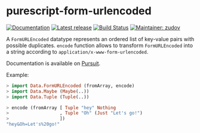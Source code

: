 # purescript-form-urlencoded

[![Documentation](https://pursuit.purescript.org/packages/purescript-form-urlencoded/badge)](http://pursuit.purescript.org/packages/purescript-form-urlencoded)
[![Latest release](http://img.shields.io/bower/v/purescript-form-urlencoded.svg)](https://github.com/purescript-contrib/purescript-form-urlencoded/releases)
[![Build Status](https://travis-ci.org/purescript-contrib/purescript-form-urlencoded.svg?branch=master)](https://travis-ci.org/purescript-contrib/purescript-form-urlencoded)
[![Maintainer: zudov](https://img.shields.io/badge/maintainer-zudov-lightgrey.svg)](https://github.com/zudov)

A `FormURLEncoded` datatype represents an ordered list of key-value pairs
with possible duplicates. `encode` function allows to transform `FormURLEncoded`
into a string according to `application/x-www-form-urlencoded`.

Documentation is available on [Pursuit][Pursuit].

[Pursuit]: https://pursuit.purescript.org/packages/purescript-form-urlencoded

Example:

```haskell
> import Data.FormURLEncoded (fromArray, encode)
> import Data.Maybe (Maybe(..))
> import Data.Tuple (Tuple(..))

> encode (fromArray [ Tuple "hey" Nothing
>                   , Tuple "Oh" (Just "Let's go!")
>                   ])
"hey&Oh=Let's%20go!"
```
